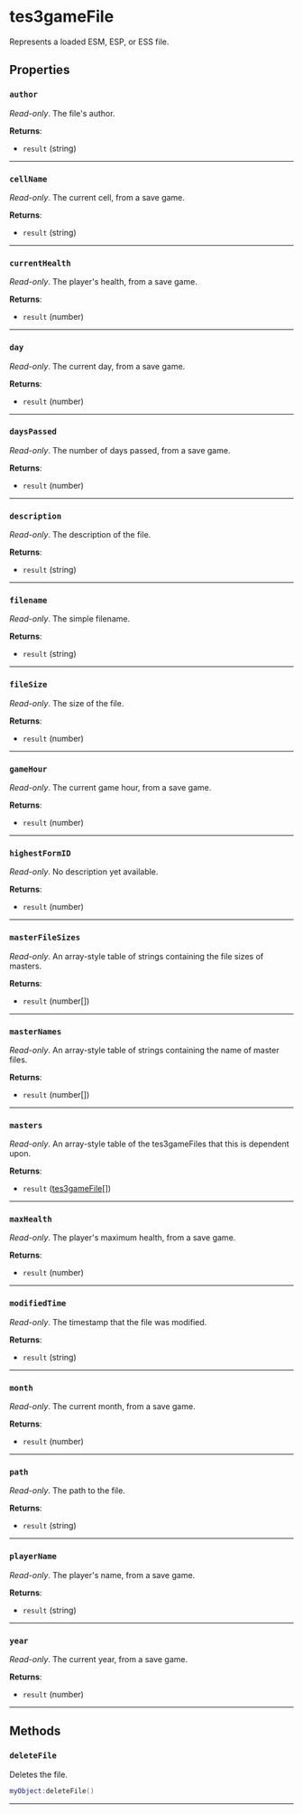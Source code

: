# tes3gameFile

Represents a loaded ESM, ESP, or ESS file.

## Properties

### `author`

*Read-only*. The file's author.

**Returns**:

* `result` (string)

***

### `cellName`

*Read-only*. The current cell, from a save game.

**Returns**:

* `result` (string)

***

### `currentHealth`

*Read-only*. The player's health, from a save game.

**Returns**:

* `result` (number)

***

### `day`

*Read-only*. The current day, from a save game.

**Returns**:

* `result` (number)

***

### `daysPassed`

*Read-only*. The number of days passed, from a save game.

**Returns**:

* `result` (number)

***

### `description`

*Read-only*. The description of the file.

**Returns**:

* `result` (string)

***

### `filename`

*Read-only*. The simple filename.

**Returns**:

* `result` (string)

***

### `fileSize`

*Read-only*. The size of the file.

**Returns**:

* `result` (number)

***

### `gameHour`

*Read-only*. The current game hour, from a save game.

**Returns**:

* `result` (number)

***

### `highestFormID`

*Read-only*. No description yet available.

**Returns**:

* `result` (number)

***

### `masterFileSizes`

*Read-only*. An array-style table of strings containing the file sizes of masters.

**Returns**:

* `result` (number[])

***

### `masterNames`

*Read-only*. An array-style table of strings containing the name of master files.

**Returns**:

* `result` (number[])

***

### `masters`

*Read-only*. An array-style table of the tes3gameFiles that this is dependent upon.

**Returns**:

* `result` ([tes3gameFile](../../types/tes3gameFile)[])

***

### `maxHealth`

*Read-only*. The player's maximum health, from a save game.

**Returns**:

* `result` (number)

***

### `modifiedTime`

*Read-only*. The timestamp that the file was modified.

**Returns**:

* `result` (string)

***

### `month`

*Read-only*. The current month, from a save game.

**Returns**:

* `result` (number)

***

### `path`

*Read-only*. The path to the file.

**Returns**:

* `result` (string)

***

### `playerName`

*Read-only*. The player's name, from a save game.

**Returns**:

* `result` (string)

***

### `year`

*Read-only*. The current year, from a save game.

**Returns**:

* `result` (number)

***

## Methods

### `deleteFile`

Deletes the file.

```lua
myObject:deleteFile()
```

***

